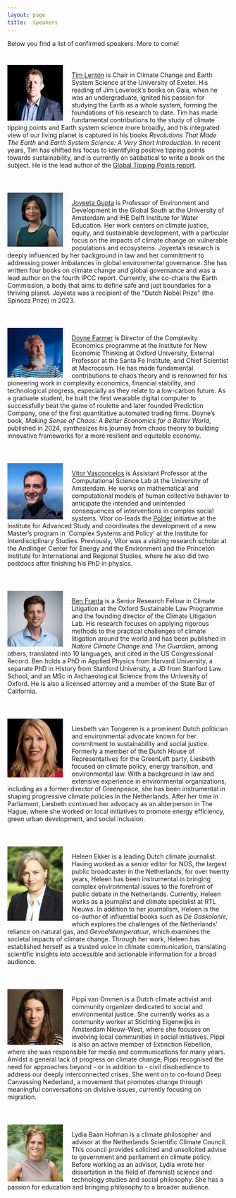 ```yaml
---
layout: page
title:  Speakers
---
```


Below you find a list of confirmed speakers. More to come!

<div style="overflow: hidden; margin-top: 40px;">
  <img style="float: left; margin-right: 20px;" src="/assets/image24/speakers/tim.jpg" width="25%"/>
  <p><a href='https://scholar.google.nl/citations?user=DiCOJ64AAAAJ&hl=nl&oi=ao'>Tim Lenton</a> is Chair in Climate Change and Earth System Science at the University of Exeter. His reading of Jim Lovelock’s books on Gaia, when he was an undergraduate, ignited his passion for studying the Earth as a whole system, forming the foundations of his research to date. Tim has made fundamental contributions to the study of climate tipping points and Earth system science more broadly, and his integrated view of our living planet is captured in his books <i>Revolutions That Made The Earth</i> and <i>Earth System Science: A Very Short Introduction</i>. In recent years, Tim has shifted his focus to identifying positive tipping points towards sustainability, and is currently on sabbatical to write a book on the subject. He is the lead author of the <a href='https://global-tipping-points.org/'>Global Tipping Points report</a>.
  </p>
</div>

<div style="overflow: hidden; margin-top: 40px;"> <img style="float: left; margin-right: 20px;" src="/assets/image24/speakers/joyeeta.png" width="25%"/>
  <p><a href='https://scholar.google.nl/citations?user=LtjhLZAAAAAJ&hl=en&oi=ao'>Joyeeta Gupta</a> is Professor of Environment and Development in the Global South at the University of Amsterdam and IHE Delft Institute for Water Education. Her work centers on climate justice, equity, and sustainable development, with a particular focus on the impacts of climate change on vulnerable populations and ecosystems. Joyeeta’s research is deeply influenced by her background in law and her commitment to addressing power imbalances in global environmental governance. She has written four books on climate change and global governance and was a lead author on the fourth IPCC report. Currently, she co-chairs the Earth Commission, a body that aims to define safe and just boundaries for a thriving planet. Joyeeta was a recipient of the "Dutch Nobel Prize" (the Spinoza Prize) in 2023.
  </p>
</div>


<div style="overflow: hidden; margin-top: 40px;"> <img style="float: left; margin-right: 20px;" src="/assets/image24/speakers/doyne.png" width="25%"/>
  <p><a href='https://scholar.google.nl/citations?user=Rk7g1U0AAAAJ&hl=en&oi=ao'>Doyne Farmer</a> is Director of the Complexity Economics programme at the Institute for New Economic Thinking at Oxford University, External Professor at the Santa Fe Institute, and Chief Scientist at Macrocosm. He has made fundamental contributions to chaos theory and is renowned for his pioneering work in complexity economics, financial stability, and technological progress, especially as they relate to a low-carbon future. As a graduate student, he built the first wearable digital computer to successfully beat the game of roulette and later founded Prediction Company, one of the first quantitative automated trading firms. Doyne’s book, <i>Making Sense of Chaos: A Better Economics for a Better World</i>, published in 2024, synthesizes his journey from chaos theory to building innovative frameworks for a more resilient and equitable economy.
  </p>
</div>

<div style="overflow: hidden; margin-top: 40px;"> <img style="float: left; margin-right: 20px;" src="/assets/image24/speakers/vitor.png" width="25%"/>
  <p><a href='https://www.vvvasconcelos.net/'>Vítor Vasconcelos</a> is Assistant Professor at the Computational Science Lab at the University of Amsterdam. He works on mathematical and computational models of human collective behavior to anticipate the intended and unintended consequences of interventions in complex social systems. Vítor co-leads the <a href="https://polder.center/">Polder</a> initiative at the Institute for Advanced Study and coordinates the development of a new Master’s program in 'Complex Systems and Policy' at the Institute for Interdisciplinary Studies. Previously, Vítor was a visiting research scholar at the Andlinger Center for Energy and the Environment and the Princeton Institute for International and Regional Studies, where he also did two postdocs after finishing his PhD in physics.
  </p>
</div>

<div style="overflow: hidden; margin-top: 40px;"> <img style="float: left; margin-right: 20px;" src="/assets/image24/speakers/ben.webp" width="25%"/>
  <p><a href='https://www.smithschool.ox.ac.uk/person/dr-benjamin-franta'>Ben Franta</a> is a Senior Research Fellow in Climate Litigation at the Oxford Sustainable Law Programme and the founding director of the Climate Litigation Lab. His research focuses on applying rigorous methods to the practical challenges of climate litigation around the world and has been published in <i>Nature Climate Change</i> and <i>The Guardian</i>, among others, translated into 10 languages, and cited in the US Congressional Record. Ben holds a PhD in Applied Physics from Harvard University, a separate PhD in History from Stanford University, a JD from Stanford Law School, and an MSc in Archaeological Science from the University of Oxford. He is also a licensed attorney and a member of the State Bar of California.
  </p>
</div>

<div style="overflow: hidden; margin-top: 40px;"> <img style="float: left; margin-right: 20px;" src="/assets/image24/speakers/liesbeth2.png" width="25%"/>
  <p>Liesbeth van Tongeren is a prominent Dutch politician and environmental advocate known for her commitment to sustainability and social justice. Formerly a member of the Dutch House of Representatives for the GreenLeft party, Liesbeth focused on climate policy, energy transition, and environmental law. With a background in law and extensive experience in environmental organizations, including as a former director of Greenpeace, she has been instrumental in shaping progressive climate policies in the Netherlands. After her time in Parliament, Liesbeth continued her advocacy as an alderperson in The Hague, where she worked on local initiatives to promote energy efficiency, green urban development, and social inclusion.
  </p>
</div>


<div style="overflow: hidden; margin-top: 40px;"> <img style="float: left; margin-right: 20px;" src="/assets/image24/speakers/heleen.jpg" width="25%"/>
  <p> Heleen Ekker is a leading Dutch climate journalist.
  Having worked as a senior editor for NOS, the largest public broadcaster in the Netherlands,
  for over twenty years, Heleen has been instrumental in bringing complex environmental issues to the forefront 
  of public debate in the Netherlands. Currently, Heleen works as a journalist and climate specialist at RTL Nieuws.
  In addition to her journalism, Heleen is the co-author of influential books such as <i>De Gaskolonie</i>,
  which explores the challenges of the Netherlands' reliance on natural gas, and <i>Gevoelstemperatuur</i>,
  which examines the societal impacts of climate change. Through her work,
  Heleen has established herself as a trusted voice in climate communication, translating scientific insights
  into accessible and actionable information for a broad audience.
  </p>
</div>

<div style="overflow: hidden; margin-top: 40px;"> <img style="float: left; margin-right: 20px;" src="/assets/image24/speakers/pippi.jpg" width="25%"/>
  <p>Pippi van Ommen is a Dutch climate activist and community organizer dedicated to social and environmental justice. She currently works as a community worker at Stichting Eigenwijks in Amsterdam Nieuw-West, where she focuses on involving local communities in social initiatives. Pippi is also an active member of Extinction Rebellion, where she was responsible for media and communications for many years. Amidst a general lack of progress on climate change, Pippi recognised the need for approaches beyond - or in addition to - civil disobedience to address our deeply interconnected crises. She went on to co-found Deep Canvassing Nederland, a movement that promotes change through meaningful conversations on divisive issues, currently focusing on migration.
  </p>
</div>

<div style="overflow: hidden; margin-top: 40px;"> <img style="float: left; margin-right: 20px;" src="/assets/image24/speakers/lydia.jpg" width="25%"/>
  <p> Lydia Baan Hofman is a climate philosopher and advisor at the Netherlands Scientific Climate Council. This council provides solicited and unsolicited advise to government and parliament on climate policy. Before working as an advisor, Lydia wrote her dissertation in the field of (feminist) science and technology studies and social philosophy. She has a passion for education and bringing philosophy to a broader audience.
  </p>
</div>